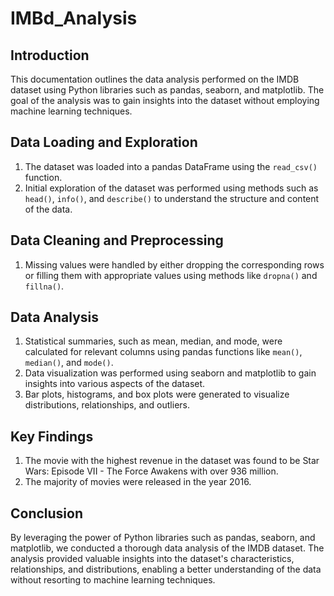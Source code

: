 # IMBd_Analysis
## Introduction
This documentation outlines the data analysis performed on the IMDB dataset using Python libraries such as pandas, seaborn, and matplotlib. The goal of the analysis was to gain insights into the dataset without employing machine learning techniques.

## Data Loading and Exploration
1. The dataset was loaded into a pandas DataFrame using the `read_csv()` function.
2. Initial exploration of the dataset was performed using methods such as `head()`, `info()`, and `describe()` to understand the structure and content of the data.

## Data Cleaning and Preprocessing
1. Missing values were handled by either dropping the corresponding rows or filling them with appropriate values using methods like `dropna()` and `fillna()`.

## Data Analysis
1. Statistical summaries, such as mean, median, and mode, were calculated for relevant columns using pandas functions like `mean()`, `median()`, and `mode()`.
2. Data visualization was performed using seaborn and matplotlib to gain insights into various aspects of the dataset.
3. Bar plots, histograms, and box plots were generated to visualize distributions, relationships, and outliers.

## Key Findings
1. The movie with the highest revenue in the dataset was found to be Star Wars: Episode VII - The Force Awakens with over 936 million.
2. The majority of movies were released in the year 2016.
## Conclusion
By leveraging the power of Python libraries such as pandas, seaborn, and matplotlib, we conducted a thorough data analysis of the IMDB dataset. The analysis provided valuable insights into the dataset's characteristics, relationships, and distributions, enabling a better understanding of the data without resorting to machine learning techniques.

